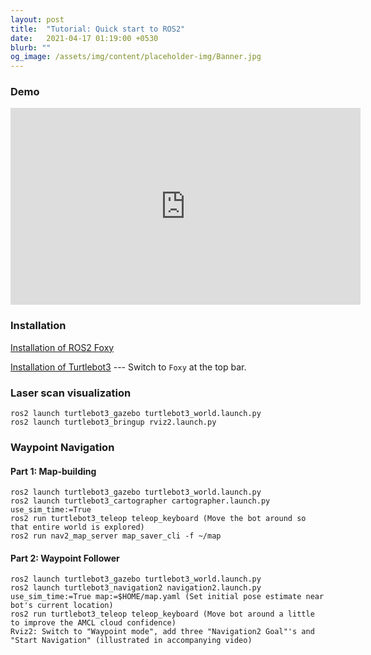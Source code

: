 ```yaml
---
layout: post
title:  "Tutorial: Quick start to ROS2"
date:   2021-04-17 01:19:00 +0530
blurb: ""
og_image: /assets/img/content/placeholder-img/Banner.jpg
---
```


### Demo

<iframe width="560" height="315"
src="https://www.youtube.com/embed/L5q2COY06gg" 
frameborder="0" 
allow="accelerometer; autoplay; encrypted-media; gyroscope; picture-in-picture" 
allowfullscreen></iframe>
<br />


### Installation
[Installation of ROS2 Foxy](https://docs.ros.org/en/foxy/Tutorials.html)

[Installation of Turtlebot3](https://emanual.robotis.com/docs/en/platform/turtlebot3/simulation/#gazebo-simulation) --- Switch to `Foxy` at the top bar.


### Laser scan visualization
```
ros2 launch turtlebot3_gazebo turtlebot3_world.launch.py
ros2 launch turtlebot3_bringup rviz2.launch.py
```


### Waypoint Navigation

#### Part 1: Map-building
```
ros2 launch turtlebot3_gazebo turtlebot3_world.launch.py
ros2 launch turtlebot3_cartographer cartographer.launch.py use_sim_time:=True
ros2 run turtlebot3_teleop teleop_keyboard (Move the bot around so that entire world is explored)
ros2 run nav2_map_server map_saver_cli -f ~/map
```

#### Part 2: Waypoint Follower
```
ros2 launch turtlebot3_gazebo turtlebot3_world.launch.py
ros2 launch turtlebot3_navigation2 navigation2.launch.py use_sim_time:=True map:=$HOME/map.yaml (Set initial pose estimate near bot's current location)
ros2 run turtlebot3_teleop teleop_keyboard (Move bot around a little to improve the AMCL cloud confidence)
Rviz2: Switch to "Waypoint mode", add three "Navigation2 Goal"'s and "Start Navigation" (illustrated in accompanying video)
```